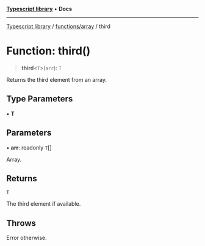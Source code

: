 [**Typescript library**](../../../index.md) • **Docs**

***

[Typescript library](../../../modules.md) / [functions/array](../index.md) / third

# Function: third()

> **third**\<`T`\>(`arr`): `T`

Returns the third element from an array.

## Type Parameters

• **T**

## Parameters

• **arr**: readonly `T`[]

Array.

## Returns

`T`

The third element if available.

## Throws

Error otherwise.

